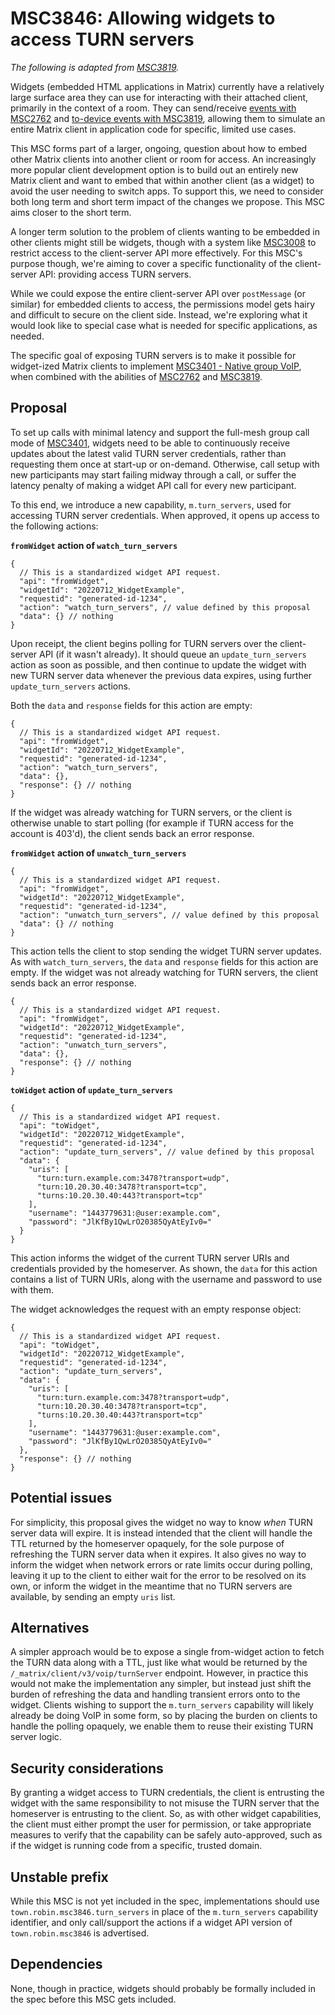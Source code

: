 # MSC3846: Allowing widgets to access TURN servers

*The following is adapted from [MSC3819](https://github.com/matrix-org/matrix-spec-proposals/pull/3819).*

Widgets (embedded HTML applications in Matrix) currently have a relatively large surface area they can use for
interacting with their attached client, primarily in the context of a room. They can send/receive
[events with MSC2762](https://github.com/matrix-org/matrix-spec-proposals/pull/2762) and
[to-device events with MSC3819](https://github.com/matrix-org/matrix-spec-proposals/pull/3819), allowing them to
simulate an entire Matrix client in application code for specific, limited use cases.

This MSC forms part of a larger, ongoing, question about how to embed other Matrix clients into another client or room
for access. An increasingly more popular client development option is to build out an entirely new Matrix client and
want to embed that within another client (as a widget) to avoid the user needing to switch apps. To support this, we
need to consider both long term and short term impact of the changes we propose. This MSC aims closer to the short term.

A longer term solution to the problem of clients wanting to be embedded in other clients might still be widgets, though
with a system like [MSC3008](https://github.com/matrix-org/matrix-spec-proposals/pull/3008) to restrict access to the
client-server API more effectively. For this MSC's purpose though, we're aiming to cover a specific functionality of the
client-server API: providing access TURN servers.

While we could expose the entire client-server API over `postMessage` (or similar) for embedded clients to access, the
permissions model gets hairy and difficult to secure on the client side. Instead, we're exploring what it would look
like to special case what is needed for specific applications, as needed.

The specific goal of exposing TURN servers is to make it possible for widget-ized Matrix clients to implement
[MSC3401 - Native group VoIP](https://github.com/matrix-org/matrix-spec-proposals/pull/3401), when combined with the
abilities of [MSC2762](https://github.com/matrix-org/matrix-spec-proposals/pull/3819) and
[MSC3819](https://github.com/matrix-org/matrix-spec-proposals/pull/3819).

## Proposal

To set up calls with minimal latency and support the full-mesh group call mode of
[MSC3401](https://github.com/matrix-org/matrix-spec-proposals/pull/3401), widgets need to be able to continuously
receive updates about the latest valid TURN server credentials, rather than requesting them once at start-up or
on-demand. Otherwise, call setup with new participants may start failing midway through a call, or suffer the latency
penalty of making a widget API call for every new participant.

To this end, we introduce a new capability, `m.turn_servers`, used for accessing TURN server credentials. When approved,
it opens up access to the following actions:

**`fromWidget` action of `watch_turn_servers`**

```json5
{
  // This is a standardized widget API request.
  "api": "fromWidget",
  "widgetId": "20220712_WidgetExample",
  "requestid": "generated-id-1234",
  "action": "watch_turn_servers", // value defined by this proposal
  "data": {} // nothing
}
```

Upon receipt, the client begins polling for TURN servers over the client-server API (if it wasn't already). It should
queue an `update_turn_servers` action as soon as possible, and then continue to update the widget with new TURN server
data whenever the previous data expires, using further `update_turn_servers` actions.

Both the `data` and `response` fields for this action are empty:

```json5
{
  // This is a standardized widget API request.
  "api": "fromWidget",
  "widgetId": "20220712_WidgetExample",
  "requestid": "generated-id-1234",
  "action": "watch_turn_servers",
  "data": {},
  "response": {} // nothing
}
```

If the widget was already watching for TURN servers, or the client is otherwise unable to start polling (for example if
TURN access for the account is 403'd), the client sends back an error response.

**`fromWidget` action of `unwatch_turn_servers`**

```json5
{
  // This is a standardized widget API request.
  "api": "fromWidget",
  "widgetId": "20220712_WidgetExample",
  "requestid": "generated-id-1234",
  "action": "unwatch_turn_servers", // value defined by this proposal
  "data": {} // nothing
}
```

This action tells the client to stop sending the widget TURN server updates. As with `watch_turn_servers`, the `data`
and `response` fields for this action are empty. If the widget was not already watching for TURN servers, the client
sends back an error response.

```json5
{
  // This is a standardized widget API request.
  "api": "fromWidget",
  "widgetId": "20220712_WidgetExample",
  "requestid": "generated-id-1234",
  "action": "unwatch_turn_servers",
  "data": {},
  "response": {} // nothing
}
```

**`toWidget` action of `update_turn_servers`**

```json5
{
  // This is a standardized widget API request.
  "api": "toWidget",
  "widgetId": "20220712_WidgetExample",
  "requestid": "generated-id-1234",
  "action": "update_turn_servers", // value defined by this proposal
  "data": {
    "uris": [
      "turn:turn.example.com:3478?transport=udp",
      "turn:10.20.30.40:3478?transport=tcp",
      "turns:10.20.30.40:443?transport=tcp"
    ],
    "username": "1443779631:@user:example.com",
    "password": "JlKfBy1QwLrO20385QyAtEyIv0="
  }
}
```

This action informs the widget of the current TURN server URIs and credentials provided by the homeserver. As shown, the
`data` for this action contains a list of TURN URIs, along with the username and password to use with them.

The widget acknowledges the request with an empty response object:

```json5
{
  // This is a standardized widget API request.
  "api": "toWidget",
  "widgetId": "20220712_WidgetExample",
  "requestid": "generated-id-1234",
  "action": "update_turn_servers",
  "data": {
    "uris": [
      "turn:turn.example.com:3478?transport=udp",
      "turn:10.20.30.40:3478?transport=tcp",
      "turns:10.20.30.40:443?transport=tcp"
    ],
    "username": "1443779631:@user:example.com",
    "password": "JlKfBy1QwLrO20385QyAtEyIv0="
  },
  "response": {} // nothing
}
```

## Potential issues

For simplicity, this proposal gives the widget no way to know *when* TURN server data will expire. It is instead
intended that the client will handle the TTL returned by the homeserver opaquely, for the sole purpose of refreshing the
TURN server data when it expires. It also gives no way to inform the widget when network errors or rate limits occur
during polling, leaving it up to the client to either wait for the error to be resolved on its own, or inform the widget
in the meantime that no TURN servers are available, by sending an empty `uris` list.

## Alternatives

A simpler approach would be to expose a single from-widget action to fetch the TURN data along with a TTL, just like
what would be returned by the `/_matrix/client/v3/voip/turnServer` endpoint. However, in practice this would not make
the implementation any simpler, but instead just shift the burden of refreshing the data and handling transient errors
onto to the widget. Clients wishing to support the `m.turn_servers` capability will likely already be doing VoIP in some
form, so by placing the burden on clients to handle the polling opaquely, we enable them to reuse their existing TURN
server logic.

## Security considerations

By granting a widget access to TURN credentials, the client is entrusting the widget with the same responsibility to not
misuse the TURN server that the homeserver is entrusting to the client. So, as with other widget capabilities, the
client must either prompt the user for permission, or take appropriate measures to verify that the capability can be
safely auto-approved, such as if the widget is running code from a specific, trusted domain.

## Unstable prefix

While this MSC is not yet included in the spec, implementations should use `town.robin.msc3846.turn_servers` in place of
the `m.turn_servers` capability identifier, and only call/support the actions if a widget API version of
`town.robin.msc3846` is advertised.

## Dependencies

None, though in practice, widgets should probably be formally included in the spec before this MSC gets included.
